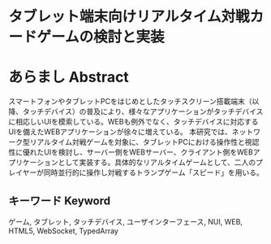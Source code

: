 ﻿タブレット端末向けリアルタイム対戦カードゲームの検討と実装
=====

# あらまし Abstract
スマートフォンやタブレットPCをはじめとしたタッチスクリーン搭載端末（以降、タッチデバイス）の普及により、様々なアプリケーションがタッチデバイスに相応しいUIを模索している。WEBも例外でなく、タッチデバイスに対応するUIを備えたWEBアプリケーションが徐々に増えている。
本研究では、ネットワーク型リアルタイム対戦ゲームを対象に、タブレットPCにおける操作性と視認性に優れたUIを検討し、サーバー側をWEBサーバー、クライアント側をWEBアプリケーションとして実装する。具体的なリアルタイムゲームとして、二人のプレイヤーが同時並行的に操作し対戦するトランプゲーム「スピード」を用いる。

## キーワード Keyword
ゲーム, タブレット, タッチデバイス, ユーザインターフェース, NUI, WEB, HTML5, WebSocket, TypedArray